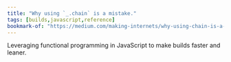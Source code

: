 ```yaml
---
title: "Why using `_.chain` is a mistake."
tags: [builds,javascript,reference]
bookmark-of: "https://medium.com/making-internets/why-using-chain-is-a-mistake-9bc1f80d51ba"
---
```

Leveraging functional programming in JavaScript to make builds faster and leaner.